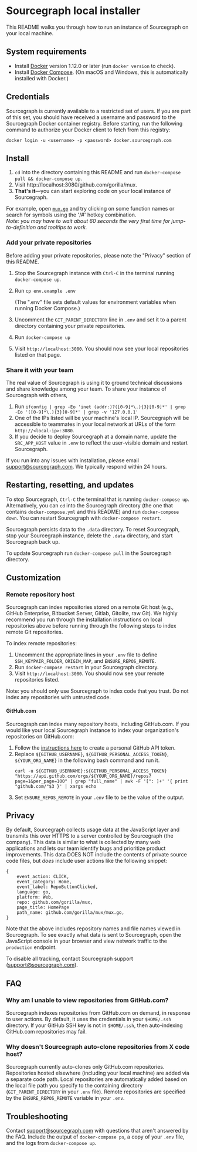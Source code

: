 # Sourcegraph local installer

This README walks you through how to run an instance of Sourcegraph on your local machine.

## System requirements

* Install [Docker](https://www.docker.com/community-edition) version 1.12.0 or later (run `docker version` to check).
* Install [Docker Compose](https://docs.docker.com/compose/install/). (On macOS and Windows, this is automatically installed with Docker.)

## Credentials

Sourcegraph is currently available to a restricted set of users. If you are part of this set, you should have received a username and password to the Sourcegraph Docker container registry. Before starting, run the following command to authorize your Docker client to fetch from this registry:

```
docker login -u <username> -p <password> docker.sourcegraph.com
```

## Install

1. `cd` into the directory containing this README and run `docker-compose pull && docker-compose up`.
1. Visit http://localhost:3080/github.com/gorilla/mux.
1. **That's it**—you can start exploring code on your local instance of Sourcegraph.

For example, open [`mux.go`](http://localhost:3080/github.com/gorilla/mux/-/blob/mux.go) and try clicking on some function names or search for symbols using the '/#' hotkey combination.<br>
*Note: you may have to wait about 60 seconds the very first time for jump-to-definition and tooltips to work.*

### Add your private repositories

Before adding your private repositories, please note the "Privacy" section of this README.

1. Stop the Sourcegraph instance with `Ctrl-C` in the terminal running `docker-compose up`.
1. Run `cp env.example .env`

   (The ".env" file sets default values for environment variables when running Docker Compose.)

1. Uncomment the `GIT_PARENT_DIRECTORY` line in `.env` and set it to a parent directory containing your private repositories.
1. Run `docker-compose up`
1. Visit `http://localhost:3080`. You should now see your local repositories listed on that page.

### Share it with your team

The real value of Sourcegraph is using it to ground technical discussions and share knowledge among your team. To share your instance of Sourcegraph with others,

1. Run `ifconfig | grep -Eo 'inet (addr:)?([0-9]*\.){3}[0-9]*' | grep -Eo '([0-9]*\.){3}[0-9]*' | grep -v '127.0.0.1'`
1. One of the IPs listed will be your machine's local IP. Sourcegraph will be accessible to teammates in your local network at URLs of the form `http://<local-ip>:3080`.
1. If you decide to deploy Sourcegraph at a domain name, update the `SRC_APP_HOST` value in `.env` to reflect the user-visible domain and restart Sourcegraph.

If you run into any issues with installation, please email support@sourcegraph.com. We typically respond within 24 hours.

## Restarting, resetting, and updates

To stop Sourcegraph, `Ctrl-C` the terminal that is running `docker-compose up`. Alternatively, you can `cd` into the Sourcegraph directory (the one that contains `docker-compose.yml` and this README) and run `docker-compose down`. You can restart Sourcegraph with `docker-compose restart`.

Sourcegraph persists data to the `.data` directory. To reset Sourcegraph, stop your Sourcegraph instance, delete the `.data` directory, and start Sourcegraph back up.

To update Sourcegraph run `docker-compose pull` in the Sourcegraph directory.

## Customization

### Remote repository host

Sourcegraph can index repositories stored on a remote Git host (e.g., GitHub Enterprise, Bitbucket Server, Gitlab, Gitolite, raw Git). We highly recommend you run through the installation instructions on local repositories above before running through the following steps to index remote Git repositories.

To index remote repositories:

1. Uncomment the appropriate lines in your `.env` file to define `SSH_KEYPAIR_FOLDER`, `ORIGIN_MAP`, and `ENSURE_REPOS_REMOTE`.
1. Run `docker-compose restart` in your Sourcegraph directory.
1. Visit `http://localhost:3080`. You should now see your remote repositories listed.

Note: you should only use Sourcegraph to index code that you trust. Do not index any repositories with untrusted code.

#### GitHub.com

Sourcegraph can index many repository hosts, including GitHub.com. If you would like your local Sourcegraph instance to index your organization's repositories on GitHub.com:

1. Follow the [instructions here](https://github.com/blog/1509-personal-api-tokens) to create a personal GitHub API token.
1. Replace `${GITHUB_USERNAME}`, `${GITHUB_PERSONAL_ACCESS_TOKEN}`, `${YOUR_ORG_NAME}` in the following bash command and run it.
   ```
   curl -u ${GITHUB_USERNAME}:${GITHUB_PERSONAL_ACCESS_TOKEN} "https://api.github.com/orgs/${YOUR_ORG_NAME}/repos?page=1&per_page=100" | grep "full_name" | awk -F '[": ]+' '{ print "github.com/"$3 }' | xargs echo
   ```
1. Set `ENSURE_REPOS_REMOTE` in your `.env` file to be the value of the output.

## Privacy

By default, Sourcegraph collects usage data at the JavaScript layer and transmits this over HTTPS to a server controlled by Sourcegraph (the company). This data is similar to what is collected by many web applications and lets our team identify bugs and prioritize product improvements. This data DOES NOT include the contents of private source code files, but *does* include user actions like the following snippet:
```
{
    event_action: CLICK,
    event_category: Home,
    event_label: RepoButtonClicked,
    language: go,
    platform: Web,
    repo: github.com/gorilla/mux,
    page_title: HomePage
    path_name: github.com/gorilla/mux/mux.go,
}
```
Note that the above includes repository names and file names viewed in Sourcegraph. To see exactly what data is sent to Sourcegraph, open the JavaScript console in your browser and view network traffic to the `production` endpoint.

To disable all tracking, contact Sourcegraph support (support@sourcegraph.com).

## FAQ

### Why am I unable to view repositories from GitHub.com?

Sourcegraph indexes repositories from GitHub.com on demand, in response to user actions. By default, it uses the credentials in your `$HOME/.ssh` directory. If your GitHub SSH key is not in `$HOME/.ssh`, then auto-indexing GitHub.com repositories may fail.

### Why doesn't Sourcegraph auto-clone repositories from X code host?

Sourcegraph currently auto-clones only GitHub.com repositories. Repositories hosted elsewhere (including your local machine) are added via a separate code path. Local repositories are automatically added based on the local file path you specify to the containing directory (`GIT_PARENT_DIRECTORY` in your `.env` file). Remote repositories are specified by the `ENSURE_REPOS_REMOTE` variable in your `.env`.

## Troubleshooting

Contact support@sourcegraph.com with questions that aren't answered by the FAQ. Include the output of `docker-compose ps`, a copy of your `.env` file, and the logs from `docker-compose up`.
